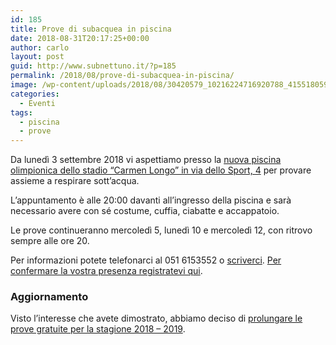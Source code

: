 ```yaml
---
id: 185
title: Prove di subacquea in piscina
date: 2018-08-31T20:17:25+00:00
author: carlo
layout: post
guid: http://www.subnettuno.it/?p=185
permalink: /2018/08/prove-di-subacquea-in-piscina/
image: /wp-content/uploads/2018/08/30420579_10216224716920788_4155180597659868351_o-1200x800.jpg
categories:
  - Eventi
tags:
  - piscina
  - prove
---
```

 

Da lunedì 3 settembre 2018 vi aspettiamo presso la [nuova piscina olimpionica dello stadio &#8220;Carmen Longo&#8221; in via dello Sport, 4](http://www.subnettuno.it/dove-siamo/) per provare assieme a respirare sott&#8217;acqua.

L&#8217;appuntamento è alle 20:00 davanti all&#8217;ingresso della piscina e sarà necessario avere con sé costume, cuffia, ciabatte e accappatoio.

Le prove continueranno mercoledì 5, lunedì 10 e mercoledì 12, con ritrovo sempre alle ore 20.

Per informazioni potete telefonarci al 051 6153552 o [scriverci](http://www.subnettuno.it/contattaci/). [Per confermare la vostra presenza registratevi qui](https://goo.gl/forms/tDkDJgCLklrSKNrp2).

### Aggiornamento

Visto l&#8217;interesse che avete dimostrato, abbiamo deciso di [prolungare le prove gratuite per la stagione 2018 &#8211; 2019](http://www.subnettuno.it/prove-gratuite-in-piscina/).